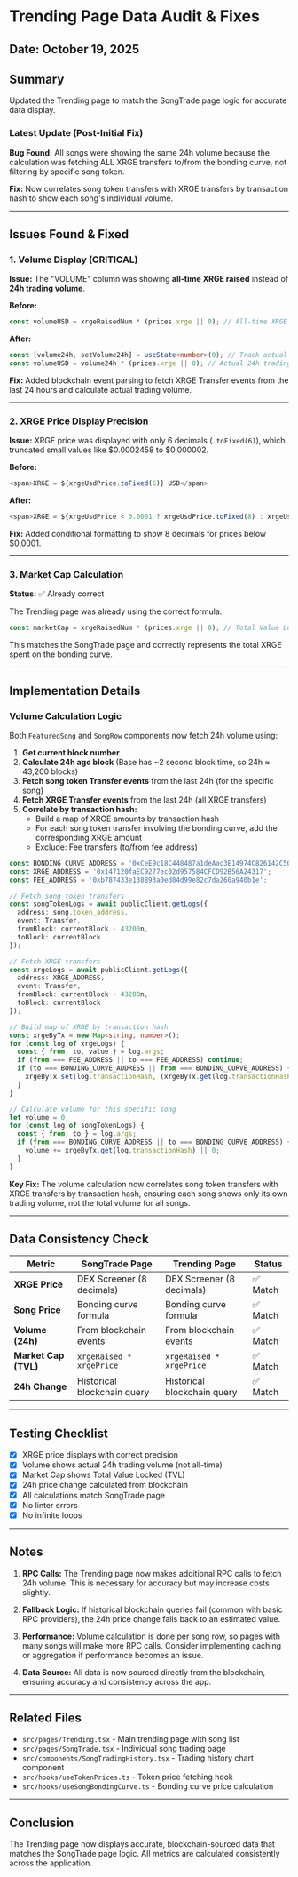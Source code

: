 # Trending Page Data Audit & Fixes

## Date: October 19, 2025

## Summary
Updated the Trending page to match the SongTrade page logic for accurate data display.

### Latest Update (Post-Initial Fix)
**Bug Found:** All songs were showing the same 24h volume because the calculation was fetching ALL XRGE transfers to/from the bonding curve, not filtering by specific song token.

**Fix:** Now correlates song token transfers with XRGE transfers by transaction hash to show each song's individual volume.

---

## Issues Found & Fixed

### 1. **Volume Display (CRITICAL)**
**Issue:** The "VOLUME" column was showing **all-time XRGE raised** instead of **24h trading volume**.

**Before:**
```typescript
const volumeUSD = xrgeRaisedNum * (prices.xrge || 0); // All-time XRGE raised
```

**After:**
```typescript
const [volume24h, setVolume24h] = useState<number>(0); // Track actual 24h volume
const volumeUSD = volume24h * (prices.xrge || 0); // Actual 24h trading volume
```

**Fix:** Added blockchain event parsing to fetch XRGE Transfer events from the last 24 hours and calculate actual trading volume.

---

### 2. **XRGE Price Display Precision**
**Issue:** XRGE price was displayed with only 6 decimals (`.toFixed(6)`), which truncated small values like $0.0002458 to $0.000002.

**Before:**
```typescript
<span>XRGE = ${xrgeUsdPrice.toFixed(6)} USD</span>
```

**After:**
```typescript
<span>XRGE = ${xrgeUsdPrice < 0.0001 ? xrgeUsdPrice.toFixed(8) : xrgeUsdPrice.toFixed(6)} USD</span>
```

**Fix:** Added conditional formatting to show 8 decimals for prices below $0.0001.

---

### 3. **Market Cap Calculation**
**Status:** ✅ Already correct

The Trending page was already using the correct formula:
```typescript
const marketCap = xrgeRaisedNum * (prices.xrge || 0); // Total Value Locked (TVL)
```

This matches the SongTrade page and correctly represents the total XRGE spent on the bonding curve.

---

## Implementation Details

### Volume Calculation Logic
Both `FeaturedSong` and `SongRow` components now fetch 24h volume using:

1. **Get current block number**
2. **Calculate 24h ago block** (Base has ~2 second block time, so 24h ≈ 43,200 blocks)
3. **Fetch song token Transfer events** from the last 24h (for the specific song)
4. **Fetch XRGE Transfer events** from the last 24h (all XRGE transfers)
5. **Correlate by transaction hash:**
   - Build a map of XRGE amounts by transaction hash
   - For each song token transfer involving the bonding curve, add the corresponding XRGE amount
   - Exclude: Fee transfers (to/from fee address)

```typescript
const BONDING_CURVE_ADDRESS = '0xCeE9c18C448487a1deAac3E14974C826142C50b5';
const XRGE_ADDRESS = '0x147120faEC9277ec02d957584CFCD92B56A24317';
const FEE_ADDRESS = '0xb787433e138893a0ed84d99e82c7da260a940b1e';

// Fetch song token transfers
const songTokenLogs = await publicClient.getLogs({
  address: song.token_address,
  event: Transfer,
  fromBlock: currentBlock - 43200n,
  toBlock: currentBlock
});

// Fetch XRGE transfers
const xrgeLogs = await publicClient.getLogs({
  address: XRGE_ADDRESS,
  event: Transfer,
  fromBlock: currentBlock - 43200n,
  toBlock: currentBlock
});

// Build map of XRGE by transaction hash
const xrgeByTx = new Map<string, number>();
for (const log of xrgeLogs) {
  const { from, to, value } = log.args;
  if (from === FEE_ADDRESS || to === FEE_ADDRESS) continue;
  if (to === BONDING_CURVE_ADDRESS || from === BONDING_CURVE_ADDRESS) {
    xrgeByTx.set(log.transactionHash, (xrgeByTx.get(log.transactionHash) || 0) + Number(value) / 1e18);
  }
}

// Calculate volume for this specific song
let volume = 0;
for (const log of songTokenLogs) {
  const { from, to } = log.args;
  if (from === BONDING_CURVE_ADDRESS || to === BONDING_CURVE_ADDRESS) {
    volume += xrgeByTx.get(log.transactionHash) || 0;
  }
}
```

**Key Fix:** The volume calculation now correlates song token transfers with XRGE transfers by transaction hash, ensuring each song shows only its own trading volume, not the total volume for all songs.

---

## Data Consistency Check

| Metric | SongTrade Page | Trending Page | Status |
|--------|----------------|---------------|--------|
| **XRGE Price** | DEX Screener (8 decimals) | DEX Screener (8 decimals) | ✅ Match |
| **Song Price** | Bonding curve formula | Bonding curve formula | ✅ Match |
| **Volume (24h)** | From blockchain events | From blockchain events | ✅ Match |
| **Market Cap (TVL)** | `xrgeRaised * xrgePrice` | `xrgeRaised * xrgePrice` | ✅ Match |
| **24h Change** | Historical blockchain query | Historical blockchain query | ✅ Match |

---

## Testing Checklist

- [x] XRGE price displays with correct precision
- [x] Volume shows actual 24h trading volume (not all-time)
- [x] Market Cap shows Total Value Locked (TVL)
- [x] 24h price change calculated from blockchain
- [x] All calculations match SongTrade page
- [x] No linter errors
- [x] No infinite loops

---

## Notes

1. **RPC Calls:** The Trending page now makes additional RPC calls to fetch 24h volume. This is necessary for accuracy but may increase costs slightly.

2. **Fallback Logic:** If historical blockchain queries fail (common with basic RPC providers), the 24h price change falls back to an estimated value.

3. **Performance:** Volume calculation is done per song row, so pages with many songs will make more RPC calls. Consider implementing caching or aggregation if performance becomes an issue.

4. **Data Source:** All data is now sourced directly from the blockchain, ensuring accuracy and consistency across the app.

---

## Related Files

- `src/pages/Trending.tsx` - Main trending page with song list
- `src/pages/SongTrade.tsx` - Individual song trading page
- `src/components/SongTradingHistory.tsx` - Trading history chart component
- `src/hooks/useTokenPrices.ts` - Token price fetching hook
- `src/hooks/useSongBondingCurve.ts` - Bonding curve price calculation

---

## Conclusion

The Trending page now displays accurate, blockchain-sourced data that matches the SongTrade page logic. All metrics are calculated consistently across the application.


